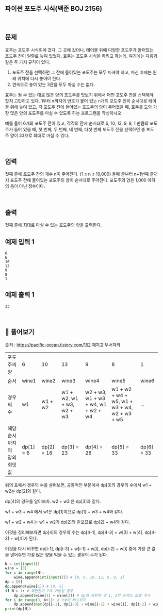 ## 파이썬 포도주 시식(백준 BOJ 2156)

<br>

## 문제

효주는 포도주 시식회에 갔다. 그 곳에 갔더니, 테이블 위에 다양한 포도주가 들어있는 포도주 잔이 일렬로 놓여 있었다. 효주는 포도주 시식을 하려고 하는데, 여기에는 다음과 같은 두 가지 규칙이 있다.

1. 포도주 잔을 선택하면 그 잔에 들어있는 포도주는 모두 마셔야 하고, 마신 후에는 원래 위치에 다시 놓아야 한다.
2. 연속으로 놓여 있는 3잔을 모두 마실 수는 없다.

효주는 될 수 있는 대로 많은 양의 포도주를 맛보기 위해서 어떤 포도주 잔을 선택해야 할지 고민하고 있다. 1부터 n까지의 번호가 붙어 있는 n개의 포도주 잔이 순서대로 테이블 위에 놓여 있고, 각 포도주 잔에 들어있는 포도주의 양이 주어졌을 때, 효주를 도와 가장 많은 양의 포도주를 마실 수 있도록 하는 프로그램을 작성하시오. 

예를 들어 6개의 포도주 잔이 있고, 각각의 잔에 순서대로 6, 10, 13, 9, 8, 1 만큼의 포도주가 들어 있을 때, 첫 번째, 두 번째, 네 번째, 다섯 번째 포도주 잔을 선택하면 총 포도주 양이 33으로 최대로 마실 수 있다.

<br>

## 입력

첫째 줄에 포도주 잔의 개수 n이 주어진다. (1 ≤ n ≤ 10,000) 둘째 줄부터 n+1번째 줄까지 포도주 잔에 들어있는 포도주의 양이 순서대로 주어진다. 포도주의 양은 1,000 이하의 음이 아닌 정수이다.

<br>

## 출력

첫째 줄에 최대로 마실 수 있는 포도주의 양을 출력한다.

## 예제 입력 1

```
6
6
10
13
9
8
1
```

## 예제 출력 1

```1
33
```

<br>

## 📝 풀어보기

출처 : https://pacific-ocean.tistory.com/152 깨지고 부서져라

|                             |           |            |                           |                                     |                                               |            |
| --------------------------- | --------- | ---------- | ------------------------- | ----------------------------------- | --------------------------------------------- | ---------- |
| 포도주의 양                 | 6         | 10         | 13                        | 9                                   | 8                                             | 1          |
| 순서                        | wine1     | wine2      | wine3                     | wine4                               | wine5                                         | wine6      |
| 경우의 수                   | w1        | w1 + w2    | w1 + w2, w1 + w3, w2 + w3 | w2 + w3, w1 + w3 + w4, w1 + w2 + w4 | w1 + w2 + w4 + w5, w1 + w3 + w4, w2 + w3 + w5 | ...        |
| 해당 순서까지의 양의 최댓값 | dp[1] = 6 | dp[2] = 16 | dp[3] = 23                | dp[4] = 28                          | dp[5] = 33                                    | dp[6] = 33 |

위의 표에서 경우의 수를 살펴보면, 공통적인 부분에서 dp[3]의 경우의 수에서 w1 + w2는 dp[2]와 같다.

dp[4]의 경우를 알아보자. w2 + w3 은 dp[3]과 같다. 

w1 + w3 + w4 에서 w1은 dp[1]이므로 dp[1] + w3 + w4와 같다.

w1 + w2 + w4 는 w1 + w2가 dp[2]와 같으므로 dp[2] + w4와 같다.

이것을 정리해보자면 dp[4]의 경우의 수는 dp[4-1], dp[4-3] + w[3]  + w[4], dp[4-2] + w[4]가 된다.

이것을 다시 바꾸면 dp[i-1], dp[i-3] + w[i-1] + w[i], dp[i-2] + w[i] 중에 가장 큰 값을 넣어주면 가장 많은 양을 먹을 수 있는 경우의 수가 된다.

``` python
N = int(input())
wine = [0]
for i in range(N):
    wine.append(int(input())) # [0, 6, 10, 13, 9, 8, 1]
dp = [0]
dp.append(wine[1]) # [0, 6]
if N > 1: # 와인잔이 2개 이상일 경우
    dp.append(wine[1] + wine[2]) # dp에 와인의 양 1, 2번 인덱스 값을 추가
for i in range(3, N+1): # 3부터 N+1까지
    dp.append(max(dp[i-1], dp[i-3] + wine[i-1] + wine[i], dp[i-2] + wine[i]))
print(dp[N])
```

